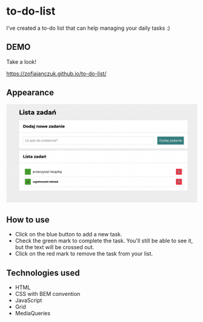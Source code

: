 # to-do-list
I've created a to-do list that can help managing your daily tasks :)

## DEMO
Take a look!

https://zofiajanczuk.github.io/to-do-list/

## Appearance
![page appearance](images/to-do-list.png)

## How to use
- Click on the blue button to add a new task.
- Check the green mark to complete the task. You'll still be able to see it, but the text will be crossed out.
- Click on the red mark to remove the task from your list.

## Technologies used
- HTML
- CSS with BEM convention
- JavaScript
- Grid
- MediaQueries
